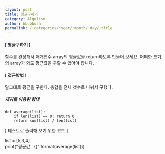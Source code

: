 ```yaml
---
layout: post
title: 평균구하기
category: Algolism
author: bbubbush
permalink: /:categories/:year/:month/:day/:title
---
```



#### [ 평균구하기 ]
함수를 완성해서 매개변수 array의 평균값을 return하도록 만들어 보세요.
어떠한 크기의 array가 와도 평균값을 구할 수 있어야 합니다.

#### [ 접근방법 ]
말그대로 평균을 구한다. 총합을 전체 갯수로 나눠서 구했다.

##### 재귀를 이용한 형태
```
def average(list):
    if len(list) == 0: return 0
    return sum(list) / len(list)
```  
  
  

[ 테스트로 출력해 보기 위한 코드 ]  

list = [5,3,4]  
print("평균값 : {}".format(average(list)))
